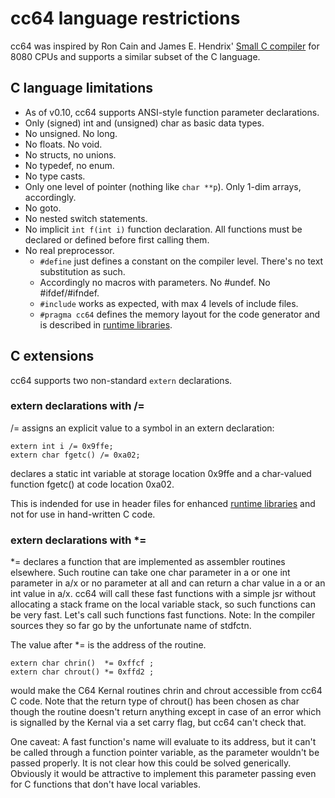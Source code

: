# cc64 language restrictions

cc64 was inspired by Ron Cain and James E. Hendrix'
[Small C compiler](https://en.wikipedia.org/wiki/Small-C) for
8080 CPUs and supports a similar subset of the C language.


## C language limitations

- As of v0.10, cc64 supports ANSI-style function
parameter declarations.
- Only (signed) int and (unsigned) char as basic data types.
- No unsigned. No long.
- No floats. No void.
- No structs, no unions.
- No typedef, no enum.
- No type casts.
- Only one level of pointer (nothing like `char **p`). Only 1-dim arrays,
accordingly.
- No goto.
- No nested switch statements.
- No implicit `int f(int i)` function declaration.
All functions must be declared or defined before first calling them.
- No real preprocessor.
  - `#define` just defines a constant on the compiler level. There's no
text substitution as such.
  - Accordingly no macros with parameters. No #undef. No #ifdef/#ifndef.
  - `#include` works as expected, with max 4 levels of include files.
  - `#pragma cc64` defines the memory layout for the code generator and is
described in [runtime libraries](Runtime-libs.md).


## C extensions

cc64 supports two non-standard `extern` declarations.

### extern declarations with /=

/= assigns an explicit value to a symbol in an extern declaration:

```
extern int i /= 0x9ffe;
extern char fgetc() /= 0xa02;
```
declares a static int variable at storage location 0x9ffe and a
char-valued function fgetc() at code location 0xa02.

This is indended for use in header files for enhanced 
[runtime libraries](Runtime-libs.md) and not for use in hand-written C code.

### extern declarations with *=

*= declares a function that are implemented as assembler routines elsewhere.
Such routine can take one char parameter in a or one int parameter in a/x or
no parameter at all and can return a char value in a or an int value in a/x.
cc64 will call these fast functions with a simple jsr without allocating a stack
frame on the local variable stack, so such functions can be very fast. Let's
call such functions fast functions. Note: In the compiler sources they so far
go by the unfortunate name of stdfctn.

The value after *= is the address of the routine.

```
extern char chrin()  *= 0xffcf ;
extern char chrout() *= 0xffd2 ;
```
would make the C64 Kernal routines chrin and chrout accessible from cc64 C code.
Note that the return type of chrout() has been chosen as char though the
routine doesn't return anything except in case of an error which is signalled
by the Kernal via a set carry flag, but cc64 can't check that.

One caveat: A fast function's name will evaluate to its address, but it
can't be called through a function pointer variable, as the parameter wouldn't
be passed properly. It is not clear how this could be solved generically.
Obviously it would be attractive to implement this parameter passing even for
C functions that don't have local variables.

